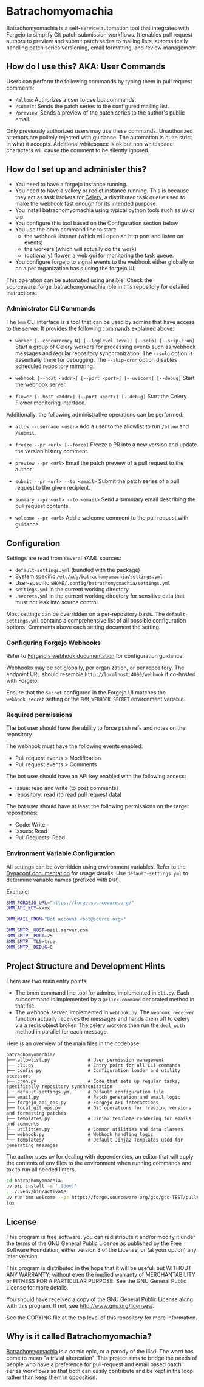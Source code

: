 # Batrachomyomachia

Batrachomyomachia is a self-service automation tool that integrates with Forgejo to simplify
Git patch submission workflows.
It enables pull request authors to preview and submit patch series to mailing lists, automatically
handling patch series versioning, email formatting, and review management.

## How do I use this? AKA: User Commands

Users can perform the following commands by typing them in pull request comments:

* `/allow`: Authorizes a user to use bot commands.
* `/submit`: Sends the patch series to the configured mailing list.
* `/preview`: Sends a preview of the patch series to the author's public email.

Only previously authorized users may use these commands. Unauthorized attempts are politely
rejected with guidance.
The automation is quite strict in what it accepts. Additional whitespace is ok but non whitespace
characters will cause the comment to be silently ignored.

## How do I set up and administer this?

* You need to have a forgejo instance running.
* You need to have a valkey or redict instance running. This is because
  they act as task brokers for [Celery](https://docs.celeryq.dev/en/stable/),
  a distributed task queue used to make the webhook fast enough for its
  intended purpose.
* You install batrachomyomachia using typical python tools such as uv or pip.
* You configure this tool based on the Configuration section below
* You use the bmm command line to start:
  * the webhook listener (which will open an http port and listen on events)
  * the workers (which will actually do the work)
  * (optionally) flower, a web gui for monitoring the task queue.
* You configure forgejo to signal events to the webhook either globally
  or on a per organization basis using the forgejo UI.

This operation can be automated using ansible. Check the
sourceware_forge_batrachomyomachia role in this repository for detailed
instructions.

### Administrator CLI Commands

The `bmm` CLI interface is a tool that can be used by admins that have access
to the server.
It provides the following commands explained above:

* `worker [--concurrency N] [--loglevel level] [--solo] [--skip-cron]`
  Start a group of Celery workers for processing events such as webhook
  messages and regular repository synchronization.
  The `--solo` option is essentially there for debugging.
  The `--skip-cron` option disables scheduled repository mirroring.

* `webhook [--host <addr>] [--port <port>] [--uvicorn] [--debug]`
  Start the webhook server.

* `flower [--host <addr>] [--port <port>] [--debug]`
  Start the Celery Flower monitoring interface.

Additionally, the following administrative operations can be performed:

* `allow --username <user>`
  Add a user to the allowlist to run `/allow` and `/submit`.

* `freeze --pr <url> [--force]`
  Freeze a PR into a new version and update the version history comment.

* `preview --pr <url>`
  Email the patch preview of a pull request to the author.

* `submit --pr <url> --to <email>`
  Submit the patch series of a pull request to the given recipient.

* `summary --pr <url> --to <email>`
  Send a summary email describing the pull request contents.

* `welcome --pr <url>`
  Add a welcome comment to the pull request with guidance.

## Configuration

Settings are read from several YAML sources:

* `default-settings.yml` (bundled with the package)
* System specific `/etc/xdg/batrachomyomachia/settings.yml`
* User-specific `$HOME/.config/batrachomyomachia/settings.yml`
* `settings.yml` in the current working directory
* `.secrets.yml` in the current working directory for sensitive data
  that must not leak into source control.

Most settings can be overridden on a per-repository basis.
The `default-settings.yml` contains a comprehensive list of all possible configuration options.
Comments above each setting document the setting.

### Configuring Forgejo Webhooks

Refer to [Forgejo's webhook documentation](https://forgejo.org/docs/latest/user/webhooks) for configuration guidance.

Webhooks may be set globally, per organization, or per repository.
The endpoint URL should resemble `http://localhost:4000/webhook` if co-hosted with Forgejo.

Ensure that the `Secret` configured in the Forgejo UI matches the `webhook_secret` setting or the `BMM_WEBHOOK_SECRET` environment variable.

### Required permissions

The bot user should have the ability to force push refs and notes on the repository.

The webhook must have the following events enabled:
- Pull request events > Modification
- Pull request events > Comments

The bot user should have an API key enabled with the following access:
- issue: read and write (to post comments)
- repository: read (to read pull request data)

The bot user should have at least the following permissions on the target repositories:
- Code: Write
- Issues: Read
- Pull Requests: Read

### Environment Variable Configuration

All settings can be overridden using environment variables.
Refer to the [Dynaconf documentation](https://www.dynaconf.com/envvars/) for usage details.
Use `default-settings.yml` to determine variable names (prefixed with `BMM`).

Example:

```bash
BMM_FORGEJO_URL="https://forge.sourceware.org/"
BMM_API_KEY=xxxx

BMM_MAIL_FROM="Bot account <bot@source.org>"

BMM_SMTP__HOST=mail.server.com
BMM_SMTP__PORT=25
BMM_SMTP__TLS=true
BMM_SMTP__DEBUG=0
```

## Project Structure and Development Hints

There are two main entry points:

* The bmm command line tool for admins, implemented in `cli.py`. Each subcommand is
  implemented by a `@click.command` decorated method in that file.
* The webhook server, implemented in `webhook.py`. The `webhook_receiver` function actually
  receives the messages and hands them off to celery via a redis object broker.
  The celery workers then run the `deal_with` method in parallel for each message.

Here is an overview of the main files in the codebase:

```text
batrachomyomachia/
├── allowlist.py              # User permission management
├── cli.py                    # Entry point for all CLI commands
├── config.py                 # Configuration loader and utility accessors
├── cron.py                   # Code that sets up regular tasks, specifically repository synchronization
├── default-settings.yml      # Default configuration file
├── email.py                  # Patch generation and email logic
├── forgejo_api_ops.py        # Forgejo API interactions
├── local_git_ops.py          # Git operations for freezing versions and formatting patches
├── templates.py              # Jinja2 template rendering for emails and comments
├── utilities.py              # Common utilities and data classes
├── webhook.py                # Webhook handling logic
└── templates/                # Default Jinja2 Templates used for generating messages
```

The author uses uv for dealing with dependencies, an editor that will apply the contents of
env files to the environment when running commands and tox to run all needed linters.

```bash
cd batrachomyomachia
uv pip install -e '.[dev]'
. ./.venv/bin/activate
uv run bmm welcome --pr https://forge.sourceware.org/gcc/gcc-TEST/pulls/49
tox
```

## License

This program is free software: you can redistribute it and/or modify
it under the terms of the GNU General Public License as published by
the Free Software Foundation, either version 3 of the License, or
(at your option) any later version.
 
This program is distributed in the hope that it will be useful,
but WITHOUT ANY WARRANTY; without even the implied warranty of
MERCHANTABILITY or FITNESS FOR A PARTICULAR PURPOSE.  See the
GNU General Public License for more details.

You should have received a copy of the GNU General Public License
along with this program. If not, see <http://www.gnu.org/licenses/>.

See the COPYING file at the top level of this repository for more information.

## Why is it called Batrachomyomachia?

[Batrachomyomachia](https://en.wikipedia.org/wiki/Batrachomyomachia) is a comic epic, or a parody of the Iliad.
The word has come to mean "a trivial altercation". This project aims to bridge the needs of people who have a preference
for pull-request and email based patch series workflows so that both can easily contribute and be kept in the loop
rather than keep them in opposition.
